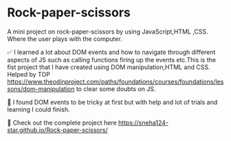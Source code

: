 # Rock-paper-scissors

A mini project on rock-paper-scissors by using JavaScript,HTML ,CSS. Where the user plays with the computer.

✅  I learned a lot about DOM events and how to navigate through different aspects of JS such as calling functions firing up the events etc.This is the fist project that I have created using DOM manipulation,HTML and CSS. Helped by TOP https://www.theodinproject.com/paths/foundations/courses/foundations/lessons/dom-manipulation to clear some doubts on JS.

🔴  I found DOM events to be tricky at first but with help and lot of trials and learning I could finish.


🌱 Check out the complete project here
  https://sneha124-star.github.io/Rock-paper-scissors/


